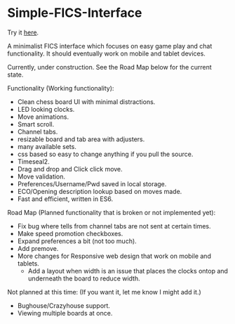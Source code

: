 # Simple-FICS-Interface
Try it <a href="https://cday-with-ai.github.io/Simple-FICS-Interface/" target="_blank">here</a>.

A minimalist FICS interface which focuses on easy game play and chat functionality. It should eventually work on mobile and tablet devices.

Currently, under construction. See the Road Map below for the current state.

Functionality (Working functionality):
- Clean chess board UI with minimal distractions.
- LED looking clocks.
- Move animations.
- Smart scroll.
- Channel tabs.
- resizable board and tab area with adjusters.
- many available sets.
- css based so easy to change anything if you pull the source.
- Timeseal2.
- Drag and drop and Click click move.
- Move validation.
- Preferences/Username/Pwd saved in local storage.
- ECO/Opening description lookup based on moves made.
- Fast and efficient, written in ES6.


Road Map (Planned functionality that is broken or not implemented yet):
- Fix bug where tells from channel tabs are not sent at certain times.
- Make speed promotion checkboxes.
- Expand preferences a bit (not too much).
- Add premove.
- More changes for Responsive web design that work on mobile and tablets.
  - Add a layout when width is an issue that places the clocks ontop and underneath the board to reduce width.

Not planned at this time: (If you want it, let me know I might add it.)
- Bughouse/Crazyhouse support.
- Viewing multiple boards at once.




